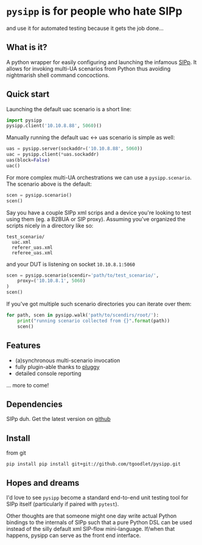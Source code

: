 # `pysipp` is for people who hate SIPp
and use it for automated testing because it gets the job done...


## What is it?
A python wrapper for easily configuring and launching the infamous
[SIPp](http://sipp.sourceforge.net/). It allows for invoking multi-UA
scenarios from Python thus avoiding nightmarish shell command concoctions.


## Quick start
Launching the default uac scenario is a short line:

```python
import pysipp
pysipp.client('10.10.8.88', 5060)()
```

Manually running the default uac <-> uas scenario is simple as well:

```python
uas = pysipp.server(sockaddr=('10.10.8.88', 5060))
uac = pysipp.client(*uas.sockaddr)
uas(block=False)
uac()
```

For more complex multi-UA orchestrations we can use
a `pysipp.scenario`. The scenario above is the default:

```python
scen = pysipp.scenario()
scen()
```

Say you have a couple SIPp xml scrips and a device you're looking to
test using them (eg. a B2BUA or SIP proxy). Assuming you've organized
the scripts nicely in a directory like so:

```
test_scenario/
  uac.xml
  referer_uas.xml
  referee_uas.xml
```
and your DUT is listening on socket `10.10.8.1:5060`

```python
scen = pysipp.scenario(scendir='path/to/test_scenario/',
    proxy=('10.10.8.1', 5060)
)
scen()
```

If you've got multiple such scenario directories you can iterate over
them:

```python
for path, scen in pysipp.walk('path/to/scendirs/root/'):
    print("running scenario collected from {}".format(path))
    scen()
```


## Features
- (a)synchronous multi-scenario invocation
- fully plugin-able thanks to [pluggy](https://github.com/hpk42/pluggy)
- detailed console reporting

... more to come!


## Dependencies
SIPp duh. Get the latest version on
[github](http://sipp.sourceforge.net/)


## Install
from git
```
pip install pip install git+git://github.com/tgoodlet/pysipp.git
```

## Hopes and dreams
I'd love to see `pysipp` become a standard end-to-end unit testing
tool for SIPp itself (particularly if paired with `pytest`).

Other thoughts are that someone might one day write actual
Python bindings to the internals of SIPp such that a pure Python DSL
can be used instead of the silly default xml SIP-flow mini-language.
If/when that happens, pysipp can serve as the front end interface.
